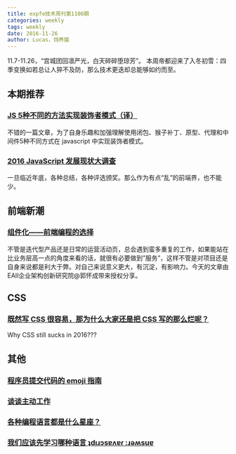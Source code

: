 ```yaml
---
title: expfe技术周刊第1100期
categories: weekly
tags: weekly
date: 2016-11-26
author: Lucas，饲养猿
---
```

11.7-11.26，“宫城团回凛严光，白天碎碎堕琼芳”。
本周帝都迎来了入冬初雪：四季变换如若总让人猝不及防，那么技术更迭却总能够如约而至。

## 本期推荐

### [JS 5种不同的方法实现装饰者模式（译）](https://zhuanlan.zhihu.com/p/20743493?from=singlemessage&isappinstalled=0)
不错的一篇文章，为了自身乐趣和加强理解使用闭包、猴子补丁、原型、代理和中间件5种不同方式在 javascript 中实现装饰者模式。


### [2016 JavaScript 发展现状大调查](http://mp.weixin.qq.com/s?__biz=MjM5MTA1MjAxMQ==&mid=2651224014&idx=1&sn=25ee1479f8c00fda80afae6fa5413ef1&chksm=bd49ae4a8a3e275c2bd13d64983385748aa783321b98e2d98d2dda508127c90906903ea2ddb5&mpshare=1&scene=1&srcid=1121ZEDSvG9GXWCr22ho8UGo#rd)
一旦临近年底，各种总结，各种评选颁奖。那么作为有点“乱”的前端界，也不能少。

<!-- more -->

## 前端新潮

### [组件化——前端编程的选择](http://mp.weixin.qq.com/s?__biz=MjM5MTA1MjAxMQ==&mid=2651224143&idx=2&sn=b2f3457ee7fc5f81858886efb7be0374&chksm=bd49a1cb8a3e28dd1dcebea92d0ac6aa61aa4df2061b47f0b00956aa0111f838dfa29e4f3a1e&mpshare=1&scene=1&srcid=1125IIjmzOrdk0m7t3HpYkuy#rd)
不管是迭代型产品还是日常的运营活动页，总会遇到蛮多重复的工作，如果能站在比业务层高一点的角度来看的话，就很有必要做到”服务”，这样不管是对项目还是自身来说都是利大于弊。对自己来说意义更大，有沉淀，有影响力。今天的文章由EAII企业架构创新研究院@郭怀成带来授权分享。

## CSS

### [既然写 CSS 很容易，那为什么大家还是把 CSS 写的那么烂呢？](http://mp.weixin.qq.com/s?__biz=MzA4NjE3MDg4OQ==&mid=2650963848&idx=1&sn=946969566285d2023b3dc1e49721a03b&chksm=843a13eeb34d9af8afed798ef742d937e07ee35b4a65182786a27d758cb45e488ab2505ec194&mpshare=1&scene=1&srcid=1122XbVzsEaIA8HN8RIiUVxm#rd)
Why CSS still sucks in 2016???


## 其他
### [程序员提交代码的 emoji 指南](http://mp.weixin.qq.com/s?__biz=MzA4NjE3MDg4OQ==&mid=2650963837&idx=1&sn=6417ad5d02622fb2b4f765170e95dfa7&chksm=843a131bb34d9a0d5c05eac862140d1b6fb564705f429c04130e76665565219ec901b80b5dbf&mpshare=1&scene=1&srcid=1119QJckFwjEboCtC0mGYyzK#rd)

### [谈谈主动工作](http://mp.weixin.qq.com/s?__biz=MjM5MTA1MjAxMQ==&mid=2651223990&idx=1&sn=bd8613aa2a6d088ff1b9dc290bccef3d&chksm=bd49ae328a3e27249a2da8b06737be5f28df53edca946e041c17788c70763c35cb817bf465db&mpshare=1&scene=1&srcid=1119aU3KMPedMEwelSDQZvJb#rd)

### [各种编程语言都是什么星座？](http://mp.weixin.qq.com/s?__biz=MzA4NjE3MDg4OQ==&mid=2650963854&idx=1&sn=2ff451c6638da8be0dff5f3cbdc88a29&chksm=843a13e8b34d9afe84d23accc9a75cdc31df611b80c7be6cba21b5f7c17d2f7c5572743ba4ea&mpshare=1&scene=1&srcid=11248LjhWF3vScFZKDscmjWM#rd)

### [我们应该先学习哪种语言 ʇdıɹɔsɐʌɐɾ :ɹǝʍsuɐ](http://mp.weixin.qq.com/s?__biz=MzA4NjE3MDg4OQ==&mid=2650963827&idx=1&sn=2a327830a340d5efdfbf43135b5f495d&chksm=843a1315b34d9a031832b37e7c1a3d90a84631b0bcf7749e06f413c903cc4fa9f348ebaeba95&mpshare=1&scene=1&srcid=1124xQOI9SRb5TGicdbsxS3L#rd)









